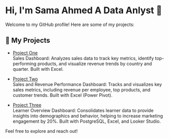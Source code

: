 # Hi, I'm Sama Ahmed A Data Anlyst  👋

Welcome to my GitHub profile! Here are some of my projects:

## 🚀 My Projects

- [Project One](https://github.com/samaahmed-1/project-one)  
Sales Dashboard: Analyzes sales data to track key metrics, identify top-performing products, and visualize revenue trends by country and quarter. Built with Excel.

- [Project Two](https://github.com/samaahmed-1/project-two)  
Sales and Revenue Performance Dashboard: Tracks and visualizes key sales metrics, including revenue per employee, top products, and customer trends. Built with Excel (Power Pivot).

- [Project Three](https://github.com/samaahmed-1/project-three)  
Learner Overview Dashboard: Consolidates learner data to provide insights into demographics and behavior, helping to increase marketing engagement by 20%. Built with PostgreSQL, Excel, and Looker Studio.

Feel free to explore and reach out!
